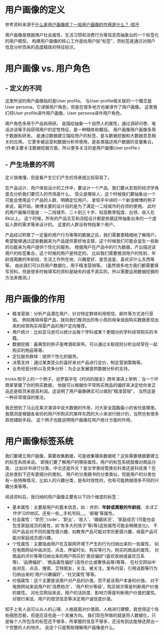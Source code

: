 # 用户画像的定义

参考资料来源于[什么是用户画像呢？一般用户画像的作用是什么？-知乎](https://www.zhihu.com/question/19853605/answer/51552384)

用户画像是根据用户社会属性、生活习惯和消费行为等信息而抽象出的一个标签化的用户模型。
构建用户画像的核心工作是给用户贴“标签”，而标签是通过对用户信息分析而来的高度精炼的特征标识。

# 用户画像 vs. 用户角色

## - 定义的不同

这里所说的用户画像指的是User profile。
与User profile相关联的一个概念是User persona，它译做用户角色，但是在很多地方也被译作了用户画像。
这里我们将User profile译作用户画像，User persona译作用户角色。

用户角色多用于产品和用研。
是描绘抽象一个自然人的属性，通过调研问卷、电话访谈等手段获得用户的定性特征，是一种精炼和概括。
用户画像用户画像多用于数据和研发。
是通过数据建立描绘用户的标签，是与数据挖掘和大数据息息相关的应用。
它更多被运营和数据分析师使用，是各类描述用户数据的变量集合。
(作者主要关注数据挖掘方面，所以更多关注的是用户画像User profile.)

## - 产生场景的不同

定义很难懂，但是看产生它们产生的场景就比较容易了。

在产品设计、用户体验设计的工作中，要设计一个产品，我们要从宏观的经济学角度去分析我们要切入的市场是什么，
受众是哪些人，这个时候我们要抽象出一个可能会使用这个产品的人群，明确定位用户。
拿知乎中讲的一个新浪微博的例子来说，最开始，微博主要的设计目的是为了满足一二线城市的白领的使用。
此时的用户画像可能是：一二线城市、二十到三十岁、较高教育程度、白领、收入在6k以上。
这个时候，所有的产品交互和流程设计都是依据这样抽象出来的一个虚拟人群的需求等来设计的。
这里的人群没有特指某个用户。

产品经过积累了一定量的用户行为等等的数据之后，我们需要更精细地了解用户。
希望能够通过这些数据来为产品提供更好地支撑，这个时候我们可能会诞生一些新的功能来为用户提供个性化的服务。
根据用户在产品中的行为数据，产出描述该用户的标签集合。这个时候的用户是特定的。
比如我们需要推测用户的性别、年龄或离散的年龄段、生活工作所在地、兴趣爱好、是否追星、喜欢买什么东西等等。
由此我们可以将用户数据化，用于精准营销等。
(虽然很多地方我们都需要填写资料，但是很多时候填写的资料是缺失的或不真实的，所以需要运用数据挖掘的方法来推测。)

# 用户画像的作用

- 精准营销：分析产品潜在用户，针对特定群体利用短信、邮件等方式进行营销。
例如推销母婴产品，就向我们推测出的有小孩的母亲或由购买数据表现出来的经常购买母婴产品的用户定向推荐。
- 用户统计：比如亚马逊可以统计出每个学科或某个更细分的学科经常购买的书籍。
- 数据挖掘：最典型的例子是啤酒和尿布。可以通过关联规则分析出经常在一起购买的物品等等。
- 定位服务群体：提供个性化的服务。
- 决策支持：通过某类受众的喜好来对产品进行定价，制定营销策略等。
- 业务经营分析以及竞争分析：为企业发展提供数据分析的支持。

tricks:知乎上的一个例子，说罗振宇在《时间的朋友》跨年演讲上举例：当一个坏商家掌握了你的购买数据，
他就可以根据你平常购买商品的偏好来决定给你发正品还是假货来提高利润。这说明了用户画像确实可以做到"精准营销"，
当然这是一种非常错误的做法。

我还想到了马云在某次演讲中说大数据的作用，问大家全国胸最小的省份是哪里。
我猜测是根据各省份的用户所购买的某样东西的大小来进行统计的，当然也有很多其他辅助手段。
这个例子也能说明用户画像在用户统计方面的作用。

# 用户画像标签系统

我们要建立用户画像，需要收集数据，可是收集哪些数据呢？这些需要根据要建立的标签系统来说。
即我们要了解用户的哪些属性。用户的标签系统就像对商品分类，
比如对书进行分类，中文还是外文？是文学类经管类社科类还是科技类？在这些类别下还有更细分的类别。
用户的分类跟书的分类类似，但是用户的分类也有一些特殊情况，比如人的兴趣分类，是有时效性的，也有可能跨越很多不同的兴趣分类等等。

阅读资料后，我归纳的用户画像主要有以下四个维度的标签：

- 基本属性：主要是用户的基本信息，如：*性别*、**年龄或离散的年龄段**、_生活工作学习的地区_。还有一些__手机号码__、'邮箱'等属性。
- 社会属性：'学历','code'、'职业'、'收入'、'婚姻状况'、'家庭成员'(可能也会包含家庭成员的属性，如'有多大的孩子'等)等(这些属性可能会稍微变化)。
不同产品会对不同的属性感兴趣，如教育产品可能对学历更感兴趣，母婴产品可能对家庭成员感兴趣。
- 个性属性：主要指由用户在互联网环境下产生的行为归纳出来的一些属性，
如在电商网站中由浏览、点击、停留时长、购买等行为，购买的商品的属性，
对商品的评价等等归纳出来的用户购买的'类目偏好'(喜欢收纳或喜欢日系等)、'品牌偏好'、'商品属性偏好'(高性价比或奢侈品等)等等。
在社交网站中由浏览、点击、搜索、艾特朋友，关注、被关注，发布内容，引用话题等行为归纳出来的'用户兴趣偏好'，'社交属性'等等。
- 价值属性：这个主要是该用户对产品的价值，而不是该用户本身的价值。
对于电商网站来说用户的'消费档次'，'用户积分等级'，购买频次等是判断用户价值的属性。
对社交网站来说，用户的活跃度、影响力等是判断用户价值的属性。
对银行来说，用户的借贷信息等决定用户诚信度价值。

知乎上有人说可以从人的心理、人格层面对价值观、人格进行建模，我觉得这个有些细思恐极，但是应该也是一个发展方向。
我们现在所做的就是将人数据化，只是每个人所包含的标签还不够多，所掌握的信息不够多，还没有到达能够还原出一个完整的人的地步。
说这个只是帮助理解用户画像是什么。